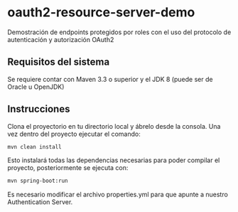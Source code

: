 # oauth2-resource-server-demo

Demostración de endpoints protegidos por roles con el uso del protocolo de autenticación y autorización OAuth2

## Requisitos del sistema

Se requiere contar con Maven 3.3 o superior y el JDK 8 (puede ser de Oracle u OpenJDK)

## Instrucciones

Clona el proyectorio en tu directorio local y ábrelo desde la consola. Una vez dentro del proyecto ejecutar el comando:

```bash
mvn clean install
```

Esto instalará todas las dependencias necesarias para poder compilar el proyecto, posteriormente se ejecuta con:

```bash
mvn spring-boot:run
```

Es necesario modificar el archivo properties.yml para que apunte a nuestro Authentication Server.
